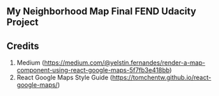 ## My Neighborhood Map Final FEND Udacity Project

## Credits
1. Medium (https://medium.com/@yelstin.fernandes/render-a-map-component-using-react-google-maps-5f7fb3e418bb)
2. React Google Maps Style Guide (https://tomchentw.github.io/react-google-maps/)

